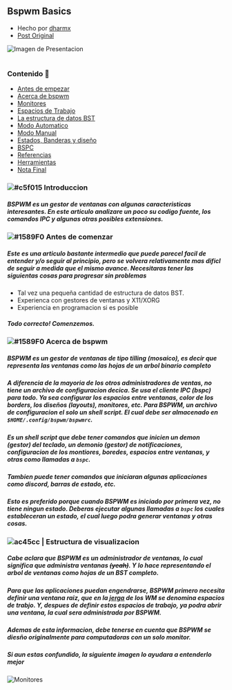 ## Bspwm Basics
- Hecho por [dharmx](https://github.com/dharmx)
- [Post Original](https://dharmx.is-a.dev/bspwm-basics/)

![Imagen de Presentacion](https://dharmx.is-a.dev/bspwm-basics/images/featured-image.png)

<h1>
  <a href="#--------">
    <img alt="" align="left" src="https://img.shields.io/github/stars/Bleyom/bspwm-basics?color=0b0d10&label=Stars%20%E2%AD%90&style=for-the-badge"/>
  </a>
  <a href="#--------">
    <img alt="" align="right" src="https://img.shields.io/github/forks/Bleyom/bspwm-basics?color=0b0d10&label=Forks%20%F0%9F%94%B1&style=for-the-badge"/>
  </a>
</h1>

#

### Contenido 📖

- [Antes de empezar]()
- [Acerca de bspwm]()
- [Monitores]()
- [Espacios de Trabajo]()
- [La estructura de datos BST]()
- [Modo Automatico]()
- [Modo Manual]()
- [Estados, Banderas y diseño]()
- [BSPC]()
- [Referencias]()
- [Herramientas]()
- [Nota Final]()

### ![#c5f015](https://via.placeholder.com/15/c5f015/c5f015.png) Introduccion
#####  BSPWM es un gestor de ventanas con algunas caracteristicas interesantes. En este articulo analizare un poco su codigo fuente, los comandos IPC y algunas otras posibles extensiones. 

### ![#1589F0](https://via.placeholder.com/15/1589F0/1589F0.png) Antes de comenzar
##### Este es una articulo bastante intermedio que puede parecel facil de entender y/o seguir al principio, pero se volvera relativamente mas dificl de seguir a medida que el mismo avance. Necesitaras tener las siguientas cosas para progresar sin problemas

- Tal vez una pequeña cantidad de estructura de datos BST.
- Experienca con gestores de ventanas y X11/XORG
- Experiencia en programacion si es posible
##### Todo correcto! Comenzemos.

### ![#1589F0](https://via.placeholder.com/15/1589F0/1589F0.png) Acerca de bspwm
##### BSPWM es un gestor de ventanas de tipo tilling (mosaico), es decir que representa las ventanas como las hojas de un arbol binario **completo**
##### A diferencia de la mayoria de los otros administradores de ventas, no tiene un archivo de configuracion decica. Se usa el cliente IPC (bspc) para todo. Ya sea configurar los espacios entre ventanas, color de los borders, los diseños (layouts), monitores, etc. Para BSPWM, un archivo de configuracion el solo un shell script. El cual debe ser almacenado en `$HOME/.config/bspwm/bspwmrc`.
##### Es un shell script que debe tener comandos que inicien un demon (gestor) del teclado, un demonio (gestor) de notificaciones, configuracion de los montiores, boredes, espacios entre ventanas, y otras como llamadas a `bspc`.
##### Tambien puede tener comandos que iniciaran algunas aplicaciones como discord, barras de estado, etc.
##### Esto es preferido porque cuando BSPWM es iniciado por primera vez, no tiene ningun estado. Deberas ejecutar algunas llamadas a `bspc` los cuales estableceran un estado, el cual luego podra generar ventanas y otras cosas.

### ![ac45cc](https://via.placeholder.com/15/ac45cc/ac45cc.png) | Estructura de visualizacion

##### Cabe aclara que BSPWM es un administrador de ventanas, lo cual significa que administra ventanas ~~(yeah)~~. Y lo hace representando el arbol de ventanas como hojas de un BST completo.
##### Para que las aplicaciones puedan engendrarse, BSPWM primero necesita definir una ventana raiz, que en la [jerga](https://es.wikipedia.org/wiki/Jerga) de los WM se denomina espacios de trabjo. Y, despues de definir estos espacios de trabajo, ya podra abrir una ventana, la cual sera administrada por BSPWM.

##### Ademas de esta informacion, debe tenerse en cuenta que BSPWM se diesño originalmente para computadoras con un solo monitor.

##### Si aun estas confundido, la siguiente imagen lo ayudara a entenderlo mejor

![Monitores](https://dharmx.is-a.dev/bspwm-basics/svgs/bspwm-mon-ws.svg)

